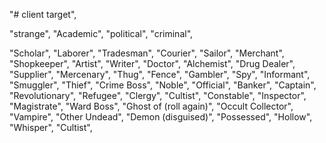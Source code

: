 "# client target",

"strange",
"Academic",
"political",
"criminal",

"Scholar",
"Laborer",
"Tradesman",
"Courier",
"Sailor",
"Merchant",
"Shopkeeper",
"Artist",
"Writer",
"Doctor",
"Alchemist",
"Drug Dealer",
"Supplier",
"Mercenary",
"Thug",
"Fence",
"Gambler",
"Spy",
"Informant",
"Smuggler",
"Thief",
"Crime Boss",
"Noble",
"Official",
"Banker",
"Captain",
"Revolutionary",
"Refugee",
"Clergy",
"Cultist",
"Constable",
"Inspector",
"Magistrate",
"Ward Boss",
"Ghost of (roll again)",
"Occult Collector",
"Vampire",
"Other Undead",
"Demon (disguised)",
"Possessed",
"Hollow",
"Whisper",
"Cultist",